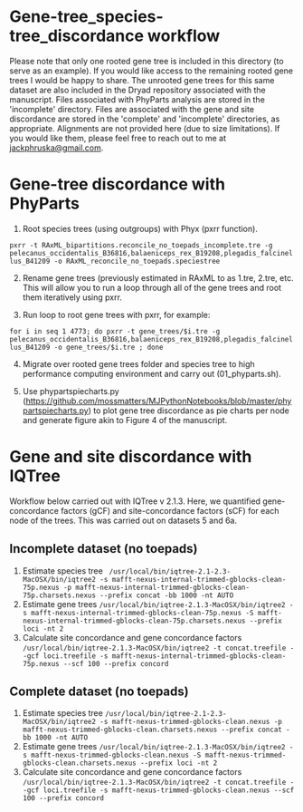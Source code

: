# Gene-tree_species-tree_discordance workflow

Please note that only one rooted gene tree is included in this directory (to serve as an example). If you would like access to the remaining rooted gene trees I would be happy to share. The unrooted gene trees for this same dataset are also included in the Dryad repository associated with the manuscript. Files associated with PhyParts analysis are stored in the 'incomplete' directory. Files are associated with the gene and site discordance are stored in the 'complete' and 'incomplete' directories, as appropriate. Alignments are not provided here (due to size limitations). If you would like them, please feel free to reach out to me at jackphruska@gmail.com. 

# Gene-tree discordance with PhyParts

01. Root species trees (using outgroups) with Phyx (pxrr function). 

`pxrr -t RAxML_bipartitions.reconcile_no_toepads_incomplete.tre -g pelecanus_occidentalis_B36816,balaeniceps_rex_B19208,plegadis_falcinellus_B41209 -o RAxML_reconcile_no_toepads.speciestree`


02. Rename gene trees (previously estimated in RAxML to as 1.tre, 2.tre, etc. This will allow you to run a loop through all of the gene trees and root them iteratively using pxrr. 

03. Run loop to root gene trees with pxrr, for example: 

`for i in seq 1 4773; do pxrr -t gene_trees/$i.tre -g pelecanus_occidentalis_B36816,balaeniceps_rex_B19208,plegadis_falcinellus_B41209 -o gene_trees/$i.tre ; done`

04. Migrate over rooted gene trees folder and species tree to high performance computing environment and carry out (01_phyparts.sh). 

05. Use phypartspiecharts.py (https://github.com/mossmatters/MJPythonNotebooks/blob/master/phypartspiecharts.py) to plot gene tree discordance as pie charts per node and generate figure akin to Figure 4 of the manuscript. 

# Gene and site discordance with IQTree

Workflow below carried out with IQTree v 2.1.3. Here, we quantified gene-concordance factors (gCF) and site-concordance factors (sCF) for each node of the trees. This was carried out on datasets 5 and 6a. 

## Incomplete dataset (no toepads)
1. Estimate species tree
` /usr/local/bin/iqtree-2.1-2.3-MacOSX/bin/iqtree2 -s mafft-nexus-internal-trimmed-gblocks-clean-75p.nexus -p mafft-nexus-internal-trimmed-gblocks-clean-75p.charsets.nexus --prefix concat -bb 1000 -nt AUTO`
2. Estimate gene trees
`/usr/local/bin/iqtree-2.1.3-MacOSX/bin/iqtree2 -s mafft-nexus-internal-trimmed-gblocks-clean-75p.nexus -S mafft-nexus-internal-trimmed-gblocks-clean-75p.charsets.nexus --prefix loci -nt 2`
3. Calculate site concordance and gene concordance factors
`/usr/local/bin/iqtree-2.1.3-MacOSX/bin/iqtree2 -t concat.treefile --gcf loci.treefile -s mafft-nexus-internal-trimmed-gblocks-clean-75p.nexus --scf 100 --prefix concord`
   
## Complete dataset (no toepads)
1. Estimate species tree
`/usr/local/bin/iqtree-2.1-2.3-MacOSX/bin/iqtree2 -s mafft-nexus-trimmed-gblocks-clean.nexus -p mafft-nexus-trimmed-gblocks-clean.charsets.nexus --prefix concat -bb 1000 -nt AUTO`
2. Estimate gene trees
`/usr/local/bin/iqtree-2.1.3-MacOSX/bin/iqtree2 -s mafft-nexus-trimmed-gblocks-clean.nexus -S mafft-nexus-trimmed-gblocks-clean.charsets.nexus --prefix loci -nt 2`
4. Calculate site concordance and gene concordance factors
`/usr/local/bin/iqtree-2.1.3-MacOSX/bin/iqtree2 -t concat.treefile --gcf loci.treefile -s mafft-nexus-trimmed-gblocks-clean.nexus --scf 100 --prefix concord`
